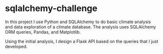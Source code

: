 # sqlalchemy-challenge
In this project I use Python and SQLAlchemy to do basic climate analysis and data exploration of a climate database. The analysis uses SQLAlchemy ORM queries, Pandas, and Matplotlib.

Using the initial analysis, I design a Flask API based on the queries that I just developed.
